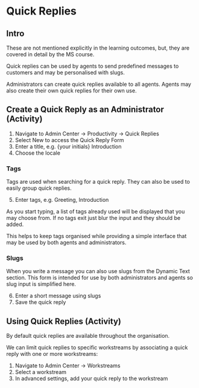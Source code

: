 # Quick Replies

## Intro

These are not mentioned explicitly in the learning outcomes, but, they are
covered in detail by the MS course.

Quick replies can be used by agents to send predefined messages to customers and
may be personalised with slugs.

Administrators can create quick replies available to all agents. Agents may also
create their own quick replies for their own use.

## Create a Quick Reply as an Administrator (Activity)

1. Navigate to Admin Center -> Productivity -> Quick Replies
2. Select New to access the Quick Reply Form
3. Enter a title, e.g. {your initials} Introduction
4. Choose the locale

### Tags

Tags are used when searching for a quick reply. They can also be used to easily
group quick replies.

5. Enter tags, e.g. Greeting, Introduction

As you start typing, a list of tags already used will be displayed that you may
choose from. If no tags exit just blur the input and they should be added.

This helps to keep tags organised while providing a simple interface that may
be used by both agents and administrators.

### Slugs

When you write a message you can also use slugs from the Dynamic Text section.
This form is intended for use by both administrators and agents so slug input is
simplified here.

6. Enter a short message using slugs
7. Save the quick reply

## Using Quick Replies (Activity)

By default quick replies are available throughout the organisation.

We can limit quick replies to specific workstreams by associating a quick reply
with one or more workstreams:

1. Navigate to Admin Center -> Workstreams
2. Select a workstream
3. In advanced settings, add your quick reply to the workstream
